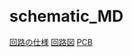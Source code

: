 # schematic_MD

[回路の仕様](https://github.com/Mochizuki12/schematic_MD/blob/v0.1.0/documents/MDdocument.pdf)
[回路図](https://github.com/Mochizuki12/schematic_MD/blob/v0.1.0/documents/MD_schematics.pdf)
[PCB](https://github.com/Mochizuki12/schematic_MD/blob/v0.1.0/documents/pcb.pdf)
